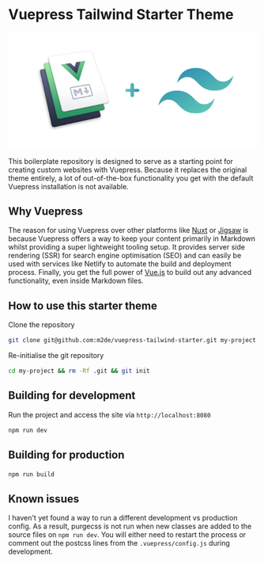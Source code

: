 # Vuepress Tailwind Starter Theme

![Vuepress Tailwind Starter Theme](./vuepress-tailwind.png)

This boilerplate repository is designed to serve as a starting point for creating custom websites with Vuepress. Because it replaces the original theme entirely, a lot of out-of-the-box functionality you get with the default Vuepress installation is not available.

## Why Vuepress

The reason for using Vuepress over other platforms like [Nuxt](https://nuxtjs.org) or [Jigsaw](https://jigsaw.tighten.co/) is because Vuepress offers a way to keep your content primarily in Markdown whilst providing a super lightweight tooling setup. It provides server side rendering (SSR) for search engine optimisation (SEO) and can easily be used with services like Netlify to automate the build and deployment process. Finally, you get the full power of [Vue.js](https://vuejs.org) to build out any advanced functionality, even inside Markdown files.

## How to use this starter theme

Clone the repository

```sh
git clone git@github.com:m2de/vuepress-tailwind-starter.git my-project
```

Re-initialise the git repository

```sh
cd my-project && rm -Rf .git && git init
```

## Building for development

Run the project and access the site via `http://localhost:8080`

```sh
npm run dev
```

## Building for production

```sh
npm run build
```

## Known issues

I haven't yet found a way to run a different development vs production config. As a result, purgecss is not run when new classes are added to the source files on `npm run dev`. You will either need to restart the process or comment out the postcss lines from the `.vuepress/config.js` during development.
